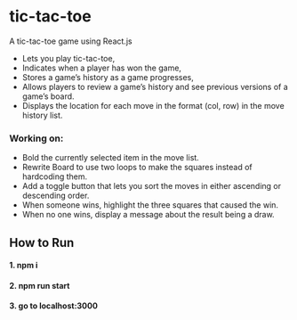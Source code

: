 # tic-tac-toe
A tic-tac-toe game using React.js
* Lets you play tic-tac-toe,
* Indicates when a player has won the game,
* Stores a game’s history as a game progresses,
* Allows players to review a game’s history and see previous versions of a game’s board.
* Displays the location for each move in the format (col, row) in the move history list.

### Working on: 
* Bold the currently selected item in the move list.
* Rewrite Board to use two loops to make the squares instead of hardcoding them.
* Add a toggle button that lets you sort the moves in either ascending or descending order.
* When someone wins, highlight the three squares that caused the win.
* When no one wins, display a message about the result being a draw.

## How to Run
#### 1. npm i ####
#### 2. npm run start ####
#### 3. go to localhost:3000 ####

